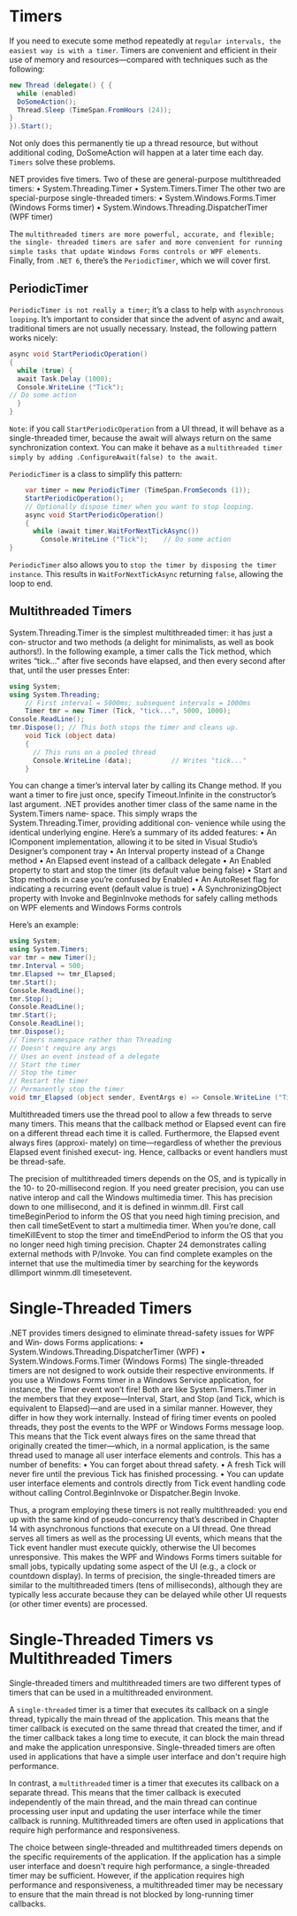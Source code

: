 
# Timers
If you need to execute some method repeatedly at r`egular intervals, the easiest way is with a timer`. Timers are convenient and efficient in their use of memory and resources—compared with techniques such as the following:
```c#
new Thread (delegate() { {
  while (enabled)
  DoSomeAction();
  Thread.Sleep (TimeSpan.FromHours (24));
}
}).Start();
```
Not only does this permanently tie up a thread resource, but without additional coding, DoSomeAction will happen at a later time each day. `Timers` solve these problems.

NET provides five timers. Two of these are general-purpose multithreaded timers: • System.Threading.Timer
• System.Timers.Timer
The other two are special-purpose single-threaded timers:
• System.Windows.Forms.Timer (Windows Forms timer)
• System.Windows.Threading.DispatcherTimer (WPF timer)

The `multithreaded timers are more powerful, accurate, and flexible; the single- threaded timers are safer and more convenient for running simple tasks that update Windows Forms controls or WPF elements`.
Finally, from `.NET 6`, there’s the `PeriodicTimer`, which we will cover first.

## PeriodicTimer
`PeriodicTimer is not really a timer`; it’s a class to help with `asynchronous looping`. It’s important to consider that since the advent of async and await, traditional timers are not usually necessary. Instead, the following pattern works nicely:
```c#
async void StartPeriodicOperation()
{
  while (true) {
  await Task.Delay (1000);
  Console.WriteLine ("Tick");
// Do some action
  }
}
```
`Note`: if you call `StartPeriodicOperation` from a UI thread, it will behave as a single-threaded timer, because the await will always return on the same synchronization context.
You can make it behave as a `multithreaded timer simply by adding .ConfigureAwait(false) to the await`.

`PeriodicTimer` is a class to simplify this pattern:
```c#
    var timer = new PeriodicTimer (TimeSpan.FromSeconds (1));
    StartPeriodicOperation();
    // Optionally dispose timer when you want to stop looping.
    async void StartPeriodicOperation()
    {
      while (await timer.WaitForNextTickAsync())
        Console.WriteLine ("Tick");    // Do some action
}
```
`PeriodicTimer` also allows you to `stop the timer by disposing the timer instance`. This results in `WaitForNextTickAsync` returning `false`, allowing the loop to end.

## Multithreaded Timers

System.Threading.Timer is the simplest multithreaded timer: it has just a con‐ structor and two methods (a delight for minimalists, as well as book authors!). In the following example, a timer calls the Tick method, which writes “tick...” after five seconds have elapsed, and then every second after that, until the user presses Enter:

```c#
using System;
using System.Threading;
    // First interval = 5000ms; subsequent intervals = 1000ms
    Timer tmr = new Timer (Tick, "tick...", 5000, 1000);
Console.ReadLine();
tmr.Dispose(); // This both stops the timer and cleans up.
    void Tick (object data)
    {
      // This runs on a pooled thread
      Console.WriteLine (data);          // Writes "tick..."
    }

```
You can change a timer’s interval later by calling its Change method. If you want a timer to fire just once, specify Timeout.Infinite in the constructor’s last argument.
.NET provides another timer class of the same name in the System.Timers name‐ space. This simply wraps the System.Threading.Timer, providing additional con‐ venience while using the identical underlying engine. Here’s a summary of its added features:
• An IComponent implementation, allowing it to be sited in Visual Studio’s Designer’s component tray
• An Interval property instead of a Change method
• An Elapsed event instead of a callback delegate
• An Enabled property to start and stop the timer (its default value being false)
• Start and Stop methods in case you’re confused by Enabled
• An AutoReset flag for indicating a recurring event (default value is true)
• A SynchronizingObject property with Invoke and BeginInvoke methods for safely calling methods on WPF elements and Windows Forms controls

Here’s an example:
```c#
using System;
using System.Timers;
var tmr = new Timer();
tmr.Interval = 500;
tmr.Elapsed += tmr_Elapsed;
tmr.Start();
Console.ReadLine();
tmr.Stop();
Console.ReadLine();
tmr.Start();
Console.ReadLine();
tmr.Dispose();
// Timers namespace rather than Threading
// Doesn't require any args
// Uses an event instead of a delegate
// Start the timer
// Stop the timer
// Restart the timer
// Permanently stop the timer
void tmr_Elapsed (object sender, EventArgs e) => Console.WriteLine ("Tick");
```

Multithreaded timers use the thread pool to allow a few threads to serve many timers. This means that the callback method or Elapsed event can fire on a different thread each time it is called. Furthermore, the Elapsed event always fires (approxi‐ mately) on time—regardless of whether the previous Elapsed event finished execut‐ ing. Hence, callbacks or event handlers must be thread-safe.

The precision of multithreaded timers depends on the OS, and is typically in the 10- to 20-millisecond region. If you need greater precision, you can use native interop and call the Windows multimedia timer. This has precision down to one millisecond, and it is defined in winmm.dll. First call timeBeginPeriod to inform the OS that you need high timing precision, and then call timeSetEvent to start a multimedia timer. When you’re done, call timeKillEvent to stop the timer and timeEndPeriod to inform the OS that you no longer need high timing precision. Chapter 24 demonstrates calling external methods with P/Invoke. You can find complete examples on the internet that use the multimedia timer by searching for the keywords dllimport winmm.dll timesetevent.

# Single-Threaded Timers

.NET provides timers designed to eliminate thread-safety issues for WPF and Win‐ dows Forms applications:
• System.Windows.Threading.DispatcherTimer (WPF) • System.Windows.Forms.Timer (Windows Forms)
The single-threaded timers are not designed to work outside their respective environments. If you use a Windows Forms timer in a Windows Service application, for instance, the Timer event won’t fire!
Both are like System.Timers.Timer in the members that they expose—Interval, Start, and Stop (and Tick, which is equivalent to Elapsed)—and are used in a similar manner. However, they differ in how they work internally. Instead of firing timer events on pooled threads, they post the events to the WPF or Windows Forms message loop. This means that the Tick event always fires on the same thread that originally created the timer—which, in a normal application, is the same thread used to manage all user interface elements and controls. This has a number of benefits:
• You can forget about thread safety.
• A fresh Tick will never fire until the previous Tick has finished processing.
• You can update user interface elements and controls directly from Tick event handling code without calling Control.BeginInvoke or Dispatcher.Begin Invoke.

Thus, a program employing these timers is not really multithreaded: you end up with the same kind of pseudo-concurrency that’s described in Chapter 14 with asynchronous functions that execute on a UI thread. One thread serves all timers as well as the processing UI events, which means that the Tick event handler must execute quickly, otherwise the UI becomes unresponsive.
This makes the WPF and Windows Forms timers suitable for small jobs, typically updating some aspect of the UI (e.g., a clock or countdown display).
In terms of precision, the single-threaded timers are similar to the multithreaded timers (tens of milliseconds), although they are typically less accurate because they can be delayed while other UI requests (or other timer events) are processed.

# Single-Threaded Timers vs Multithreaded Timers
Single-threaded timers and multithreaded timers are two different types of timers that can be used in a multithreaded environment.

A `single-threaded` timer is a timer that executes its callback on a single thread, typically the main thread of the application. This means that the timer callback is executed on the same thread that created the timer, and if the timer callback takes a long time to execute, it can block the main thread and make the application unresponsive. Single-threaded timers are often used in applications that have a simple user interface and don't require high performance.

In contrast, a `multithreaded` timer is a timer that executes its callback on a separate thread. This means that the timer callback is executed independently of the main thread, and the main thread can continue processing user input and updating the user interface while the timer callback is running. Multithreaded timers are often used in applications that require high performance and responsiveness.

The choice between single-threaded and multithreaded timers depends on the specific requirements of the application. If the application has a simple user interface and doesn't require high performance, a single-threaded timer may be sufficient. However, if the application requires high performance and responsiveness, a multithreaded timer may be necessary to ensure that the main thread is not blocked by long-running timer callbacks.